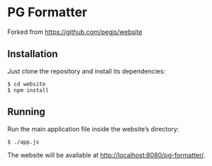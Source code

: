 PG Formatter
==============

Forked from https://github.com/pegjs/website

Installation
------------

Just clone the repository and install its dependencies:

    $ cd website
    $ npm install

Running
-------

Run the main application file inside the website’s directory:

    $ ./app.js

The website will be available at <http://localhost:8080/pg-formatter/>.
